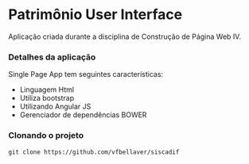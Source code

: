# Patrimônio User Interface
Aplicação criada durante a disciplina de Construção de Página Web IV.
### Detalhes da aplicação
Single Page App tem seguintes características:  
* Linguagem Html
* Utiliza bootstrap
* Utilizando Angular JS
* Gerenciador de dependências BOWER

### Clonando o projeto
```
git clone https://github.com/vfbellaver/siscadif


